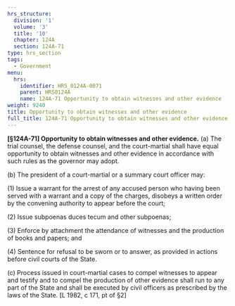 ```yaml
---
hrs_structure:
  division: '1'
  volume: '3'
  title: '10'
  chapter: 124A
  section: 124A-71
type: hrs_section
tags:
  - Government
menu:
  hrs:
    identifier: HRS_0124A-0071
    parent: HRS0124A
    name: 124A-71 Opportunity to obtain witnesses and other evidence
weight: 9240
title: Opportunity to obtain witnesses and other evidence
full_title: 124A-71 Opportunity to obtain witnesses and other evidence
---
```

**[§124A-71] Opportunity to obtain witnesses and other evidence.** (a) The trial counsel, the defense counsel, and the court-martial shall have equal opportunity to obtain witnesses and other evidence in accordance with such rules as the governor may adopt.

(b) The president of a court-martial or a summary court officer may:

(1) Issue a warrant for the arrest of any accused person who having been served with a warrant and a copy of the charges, disobeys a written order by the convening authority to appear before the court;

(2) Issue subpoenas duces tecum and other subpoenas;

(3) Enforce by attachment the attendance of witnesses and the production of books and papers; and

(4) Sentence for refusal to be sworn or to answer, as provided in actions before civil courts of the State.

(c) Process issued in court-martial cases to compel witnesses to appear and testify and to compel the production of other evidence shall run to any part of the State and shall be executed by civil officers as prescribed by the laws of the State. [L 1982, c 171, pt of §2]